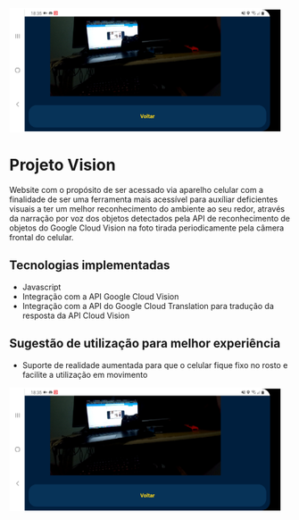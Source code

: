 ![Application Preview](docs/imagem_funcionamento.png)

# Projeto Vision

Website com o propósito de ser acessado via aparelho celular com a finalidade de ser uma ferramenta mais acessível para auxíliar deficientes visuais a ter um melhor reconhecimento do ambiente ao seu redor, através da 
narração por voz dos objetos detectados pela API de reconhecimento de objetos do Google Cloud Vision na foto tirada periodicamente pela câmera frontal do celular.

## Tecnologias implementadas

- Javascript
- Integração com a API Google Cloud Vision
- Integração com a API do Google Cloud Translation para tradução da resposta da API Cloud Vision


## Sugestão de utilização para melhor experiência

- Suporte de realidade aumentada para que o celular fique fixo no rosto e facilite a utilização em movimento

![Application sugestion](docs/imagem_funcionamento.png)


